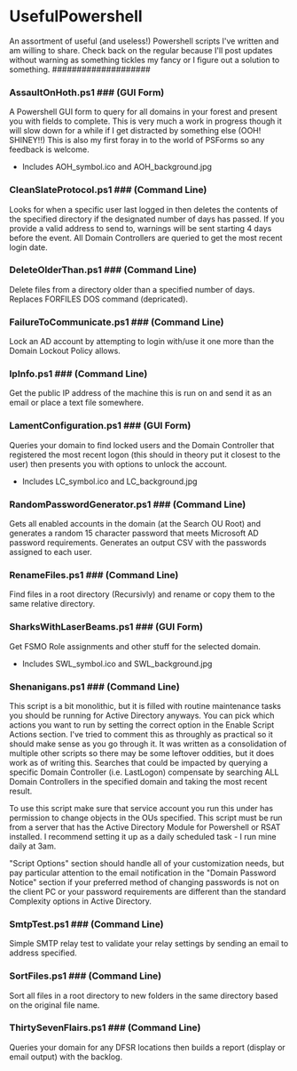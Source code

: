 # UsefulPowershell #
An assortment of useful (and useless!) Powershell scripts I've written and am willing to share.
Check back on the regular because I'll post updates without warning as something tickles my fancy or I figure out a solution to something.
####################

### AssaultOnHoth.ps1 ### (GUI Form)
A Powershell GUI form to query for all domains in your forest and present you with fields to complete. This is very much a
work in progress though it will slow down for a while if I get distracted by something else (OOH! SHINEY!!)
This is also my first foray in to the world of PSForms so any feedback is welcome.

* Includes AOH_symbol.ico and AOH_background.jpg


### CleanSlateProtocol.ps1 ### (Command Line)
Looks for when a specific user last logged in then deletes the contents of the specified directory if the designated number
of days has passed. If you provide a valid address to send to, warnings will be sent starting 4 days before the event. All
Domain Controllers are queried to get the most recent login date.


### DeleteOlderThan.ps1 ### (Command Line)
Delete files from a directory older than a specified number of days.
Replaces FORFILES DOS command (depricated).


### FailureToCommunicate.ps1 ### (Command Line)
Lock an AD account by attempting to login with/use it one more than the Domain Lockout Policy allows.


### IpInfo.ps1 ### (Command Line)
Get the public IP address of the machine this is run on and send it as an email or place a text file somewhere.


### LamentConfiguration.ps1 ### (GUI Form)
Queries your domain to find locked users and the Domain Controller that registered the most recent logon (this should in 
theory put it closest to the user) then presents you with options to unlock the account.

* Includes LC_symbol.ico and LC_background.jpg


### RandomPasswordGenerator.ps1 ### (Command Line)
Gets all enabled accounts in the domain (at the Search OU Root) and generates a random 15 character password that meets
Microsoft AD password requirements. Generates an output CSV with the passwords assigned to each user.


### RenameFiles.ps1 ### (Command Line)
Find files in a root directory (Recursivly) and rename or copy them to the same relative directory.


### SharksWithLaserBeams.ps1 ### (GUI Form)
Get FSMO Role assignments and other stuff for the selected domain.

* Includes SWL_symbol.ico and SWL_background.jpg


### Shenanigans.ps1 ### (Command Line)
This script is a bit monolithic, but it is filled with routine maintenance tasks you should be running for Active Directory
anyways. You can pick which actions you want to run by setting the correct option in the Enable Script Actions section. I've
tried to comment this as throughly as practical so it should make sense as you go through it. It was written as a consolidation
of multiple other scripts so there may be some leftover oddities, but it does work as of writing this. Searches that could be
impacted by querying a specific Domain Controller (i.e. LastLogon) compensate by searching ALL Domain Controllers in the
specified domain and taking the most recent result.

To use this script make sure that service account you run this under has permission to change objects in the OUs specified. This
script must be run from a server that has the Active Directory Module for Powershell or RSAT installed. I recommend setting it up
as a daily scheduled task - I run mine daily at 3am.

"Script Options" section should handle all of your customization needs, but pay particular attention to the email notification
in the "Domain Password Notice" section if your preferred method of changing passwords is not on the client PC or your password
requirements are different than the standard Complexity options in Active Directory.


### SmtpTest.ps1 ### (Command Line)
Simple SMTP relay test to validate your relay settings by sending an email to address specified.


### SortFiles.ps1 ### (Command Line)
Sort all files in a root directory to new folders in the same directory based on the original file name.


### ThirtySevenFlairs.ps1 ### (Command Line)
Queries your domain for any DFSR locations then builds a report (display or email output) with the backlog.
